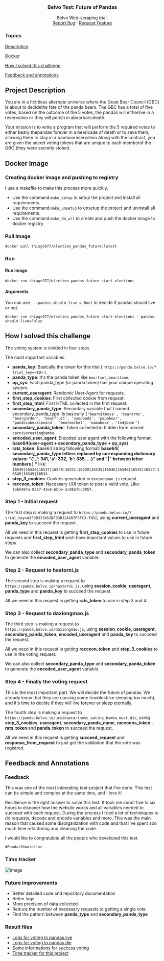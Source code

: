 <!-- PROJECT LOGO -->
<br />
<div align="center">
  <h3 align="center">Belvo Test: Future of Pandas </h3>

  <p align="center">
    Belvo Web-scraping trial.
    <br />
    <a href="https://github.com/thiagosilva977/belvo_test_docker/issues">Report Bug</a>
    ·
    <a href="https://github.com/thiagosilva977/belvo_test_docker/pulls">Request Feature</a>
  </p>
</div>




### Topics 

[Description](#project-description)

[Docker](#docker-image)

[How I solved this challenge](#how-i-solved-this-challenge)

[Feedback and annotations](#feedback-and-annotations)

## Project Description

You are in a fictitious alternate universe where the Great Bear Council (GBC) is about to decidethe fate of the panda bears.
The GBC has a total of five votes, based on the outcome of the 5 votes, the pandas will eitherlive in a reservation or they 
will perish in abearbaricdeath.

Your mission is to write a program that will perform the 5 required votes to either beary thepandas forever in a bearicade 
of death or to save them, allowing them to stay in a bambooreservation.Along with the contract, you are given the secret 
voting tokens that are unique to each memberof the GBC (they were secretly stolen).

## Docker Image

### Creating docker image and pushing to registry
I use a makefile to make this process more quickly. 

- Use the command ```make_setup``` to setup the project and install all requirements.
- Use the command ```make_unsetup``` to unsetup the project and uninstall all requirements.
- Use the command ```make_do_all``` to create and push the docker image to docker registry.

### Pull Image
```docker pull thiago977/election_pandas_future:latest```

### Run

#### Run image
```docker run thiago977/election_pandas_future start-elections```
#### Arguments
You can use ``` --pandas-should-live = Bool``` to decide if pandas should live or not.

```docker run thiago977/election_pandas_future start-elections --pandas-should-live=False```

## How I solved this challenge
The voting system is divided in four steps. 

The most important variables: 
- **panda_key**: Basically the token for this trial ( ```https://panda.belvo.io/?trial_key=<ID>``` ).
- **panda_type**: It's the panda token like ```bearfoot_bearitone```.
- **op_sys**: Each panda_type (or panda token) has your unique operating system.
- **current_useragent**: Randomic User-Agent for requests.
- **first_step_cookies**: First collected cookie from request.
- **first_step_html**: First HTML collected in the first request.
- **secondary_panda_type**: Secondary variable that I named secondary_panda_type. Is basically ```['bearwitness', 'beararms', 'beargarden',
                                 'bearfruit', 'osopanda', 'papabear', 'pandosobearinmind', 'bearmarket',
                                 'mamabear', 'tedybear']```
- **secondary_panda_token**: Token collected in hidden form named ```carnivoreatingbambu```. 
- **encoded_user_agent**: Encoded user agent with the following format: **base64(user-agent + secondary_panda_type + op_sys)**
- **rats_token**: Base64 string following format: **base64(  secondary_panda_type letters replaced by corresponding dictionary values: "{'_': 341, 'a': 332, 'b': 335, ...}" and "|" between letter numbers ) "** like: ```16540|16536|16537|16549|16551|16539|16535|16546|16540|16536|16537|16549|16545|16534``` 
- **step_3_cookies**: Cookies generated in ```daxiongmao.js``` request.
- **raccoon_token**: Necessary UUI token to post a valid vote. Like: ```feb5487a-0357-43e6-bbbe-1c08b7cc5957```.

### Step 1 - Initial request
The first step is making a request to ```https://panda.belvo.io/?trial_key=A3F3D333452DF83D32A387F3FC3-THSI```, using **current_useragent** and **panda_key** to succeed the request.

All we need in this request is getting **first_step_cookies** to use in future requests and **first_step_html** wich have important values to use in future steps. 

We can also collect **secondary_panda_type** and **secondary_panda_token** to generate the **encoded_user_agent** variable.


### Step 2 - Request to hastorni.js

The second step is making a request to ```	https://panda.belvo.io/hastorni.js```, using **session_cookie**, **useragent**, **panda_type** and **panda_key** to succeed the request.

All we need in this request is getting **rats_token** to use in step 3 and 4.

### Step 3 - Request to daxiongmao.js

The third step is making a request to ```https://panda.belvo.io/daxiongmao.js```, using  **session_cookie**, **useragent**, **secondary_panda_token**, **encoded_useragent** and **panda_key** to succeed the request.

All we need in this request is getting **raccoon_token** and **step_3_cookies** to use in the voting request.

We can also collect **secondary_panda_type** and **secondary_panda_token** to generate the **encoded_user_agent** variable.

### Step 4 - Finally the voting request

This is the most important part. We will decide the future of pandas. We already know that they are causing some troubles(like sleeping too much), and it's time to decide if they will live forever or sleep eternally.

The fourth step is making a request to ```https://panda.belvo.io/ursidaecarinove_eating_bambu_must_die```, using  **step_3_cookies**, **useragent**, **secondary_panda_name**, **raccoons_token** , **rats_token** and **panda_token** to succeed the request.

All we need in this request is getting **succeed_request** and **response_from_request** to just get the validation that the vote was registred.

## Feedback and Annotations

### Feedback
This was one of the most interesting test-project that I've done.
This test can be simple and complex at the same time, and I love it! 

Resillience is the right answer to solve this test. It took me about five to six hours to discover how the website works and all variables needed to succeed with each request. During the process I tried a lot of techiniques to do requests, decode and encode variables and more. This was the main reason that caused some disorganization with code and that I've spent soo much time refactoring and cleaning the code.

I would like to congratulate all the people who developed this test.

```#PandasShouldLive```

### Time tracker
![image](https://user-images.githubusercontent.com/11250089/219534814-a4c72c20-0e88-4575-b57b-41d6793d4df3.png)


### Future improvements
- Better detailed code and repository documentation
- Better logs
- More precision of data collected
- Reduce the number of necessary requests to getting a single vote
- Find the pattern between **panda_type** and **secondary_panda_type**


### Result files
- [Logs for voting to pandas live](https://github.com/thiagosilva977/belvo_test_docker/blob/master/belvo_test/assets/example_successful_run.log)
- [Logs for voting to pandas die](https://github.com/thiagosilva977/belvo_test_docker/blob/master/belvo_test/assets/pandas_should_die.log)
- [Some informations for success voting](https://github.com/thiagosilva977/belvo_test_docker/blob/master/belvo_test/assets/success_data.xlsx)
- [Time tracker for this project](https://github.com/thiagosilva977/belvo_test_docker/blob/master/belvo_test/assets/clockfy_time_tracker_for_belvo.pdf)
